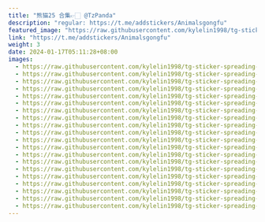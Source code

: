 ```yaml
---
title: "熊猫25 合集👉🏻 @TzPanda"
description: "regular: https://t.me/addstickers/Animalsgongfu"
featured_image: "https://raw.githubusercontent.com/kylelin1998/tg-sticker-spreading-worldwide-images/main/img/3bc8ceab-81b5-4755-933b-4bd73b7fc82c.jpg"
link: "https://t.me/addstickers/Animalsgongfu"
weight: 3
date: 2024-01-17T05:11:28+08:00
images:
  - https://raw.githubusercontent.com/kylelin1998/tg-sticker-spreading-worldwide-images/main/img/3bc8ceab-81b5-4755-933b-4bd73b7fc82c.jpg
  - https://raw.githubusercontent.com/kylelin1998/tg-sticker-spreading-worldwide-images/main/img/66f56a81-f803-4e8e-ba78-5be8ece6ab6c.jpg
  - https://raw.githubusercontent.com/kylelin1998/tg-sticker-spreading-worldwide-images/main/img/38595090-1307-4488-8e4e-cee2571cb908.jpg
  - https://raw.githubusercontent.com/kylelin1998/tg-sticker-spreading-worldwide-images/main/img/9356c5b8-5cf2-4f90-b197-9858556c12b6.jpg
  - https://raw.githubusercontent.com/kylelin1998/tg-sticker-spreading-worldwide-images/main/img/92b2f54d-0061-4c31-8b21-7fd1da8334a0.jpg
  - https://raw.githubusercontent.com/kylelin1998/tg-sticker-spreading-worldwide-images/main/img/b33b2d9a-cab9-4650-a50a-95cb0a1dc163.jpg
  - https://raw.githubusercontent.com/kylelin1998/tg-sticker-spreading-worldwide-images/main/img/41efa789-4940-4df1-a2cb-606dc0ad104d.jpg
  - https://raw.githubusercontent.com/kylelin1998/tg-sticker-spreading-worldwide-images/main/img/12c5b6b1-b2f9-40f4-b708-d920a2f80b8f.jpg
  - https://raw.githubusercontent.com/kylelin1998/tg-sticker-spreading-worldwide-images/main/img/72bb6cba-c1a3-412b-9f26-cb75d6ae1eac.jpg
  - https://raw.githubusercontent.com/kylelin1998/tg-sticker-spreading-worldwide-images/main/img/50a3f99c-afd7-4430-a65c-57e66230ba31.jpg
  - https://raw.githubusercontent.com/kylelin1998/tg-sticker-spreading-worldwide-images/main/img/50eeb140-9769-414e-ab51-506f2276979d.jpg
  - https://raw.githubusercontent.com/kylelin1998/tg-sticker-spreading-worldwide-images/main/img/04fc12c6-3053-450d-b39f-3eb8c8de7209.jpg
  - https://raw.githubusercontent.com/kylelin1998/tg-sticker-spreading-worldwide-images/main/img/023a4d67-e862-48a3-b832-cc6716569ddd.jpg
  - https://raw.githubusercontent.com/kylelin1998/tg-sticker-spreading-worldwide-images/main/img/13e58959-0c38-4f38-9147-a955501652ee.jpg
  - https://raw.githubusercontent.com/kylelin1998/tg-sticker-spreading-worldwide-images/main/img/14446846-1ea6-490d-a105-792baa676257.jpg
  - https://raw.githubusercontent.com/kylelin1998/tg-sticker-spreading-worldwide-images/main/img/b2fed092-5709-4dad-9c3e-07b19cb106ae.jpg
  - https://raw.githubusercontent.com/kylelin1998/tg-sticker-spreading-worldwide-images/main/img/3526487c-865c-44bf-95f4-eaf925b448a1.jpg
  - https://raw.githubusercontent.com/kylelin1998/tg-sticker-spreading-worldwide-images/main/img/5be04294-ddaf-49be-867b-ea0730a7f693.jpg
  - https://raw.githubusercontent.com/kylelin1998/tg-sticker-spreading-worldwide-images/main/img/0f243c69-23fc-4563-bc2e-9d4eaf5b8e35.jpg
  - https://raw.githubusercontent.com/kylelin1998/tg-sticker-spreading-worldwide-images/main/img/5c6f0546-b4c3-4ee5-83e3-278f55139d28.jpg
---
```


